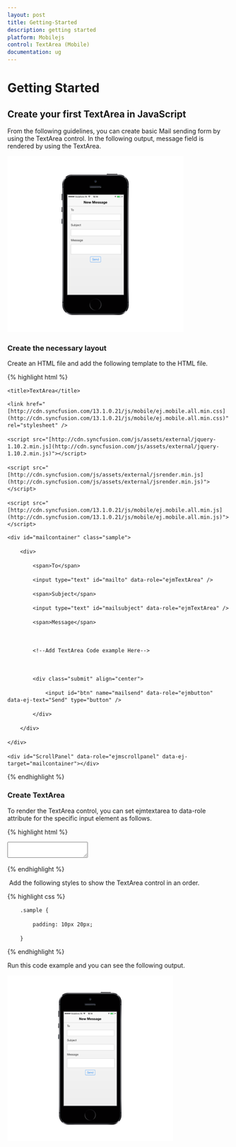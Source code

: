 ```yaml
---
layout: post
title: Getting-Started
description: getting started
platform: Mobilejs
control: TextArea (Mobile)
documentation: ug
---
```


# Getting Started

## Create your first TextArea in JavaScript

From the following guidelines, you can create basic Mail sending form by using the TextArea control.  In the following output, message field is rendered by using the TextArea.

![](Getting-Started_images/Getting-Started_img1.png)




### Create the necessary layout 

Create an HTML file and add the following template to the HTML file.

{% highlight html %}

<!DOCTYPE html>

<html>

<head>

    <title>TextArea</title>
<meta name="viewport" content="width=device-width, initial-scale=1.0,maximum-scale=1.0, user-scalable=no" />

    <link href="[http://cdn.syncfusion.com/13.1.0.21/js/mobile/ej.mobile.all.min.css](http://cdn.syncfusion.com/13.1.0.21/js/mobile/ej.mobile.all.min.css)" rel="stylesheet" />

    <script src="[http://cdn.syncfusion.com/js/assets/external/jquery-1.10.2.min.js](http://cdn.syncfusion.com/js/assets/external/jquery-1.10.2.min.js)"></script>

    <script src="[http://cdn.syncfusion.com/js/assets/external/jsrender.min.js](http://cdn.syncfusion.com/js/assets/external/jsrender.min.js)"></script>

    <script src="[http://cdn.syncfusion.com/13.1.0.21/js/mobile/ej.mobile.all.min.js](http://cdn.syncfusion.com/13.1.0.21/js/mobile/ej.mobile.all.min.js)"></script>

</head>

<body>

<div data-role="ejmheader" id="mailheader" data-ej-title="New Message"></div>

    <div id="mailcontainer" class="sample">

        <div>

            <span>To</span>

            <input type="text" id="mailto" data-role="ejmTextArea" />

            <span>Subject</span>

            <input type="text" id="mailsubject" data-role="ejmTextArea" />

            <span>Message</span>



            <!--Add TextArea Code example Here-->



            <div class="submit" align="center">

                <input id="btn" name="mailsend" data-role="ejmbutton" data-ej-text="Send" type="button" />

            </div>

        </div>

    </div>

    <div id="ScrollPanel" data-role="ejmscrollpanel" data-ej-target="mailcontainer"></div>

 </body>
</html>



{% endhighlight %}



### Create TextArea

To render the TextArea control, you can set ejmtextarea to data-role attribute for the specific input element as follows.                                   

{% highlight html %}


<!-- TextArea element -->

<textarea id="textarea" data-role="ejmtextarea"></textarea>




{% endhighlight %}

 Add the following styles to show the TextArea control in an order.

{% highlight css %}



        .sample {

            padding: 10px 20px;

        }



{% endhighlight %}

Run this code example and you can see the following output.

![](Getting-Started_images/Getting-Started_img2.png)


